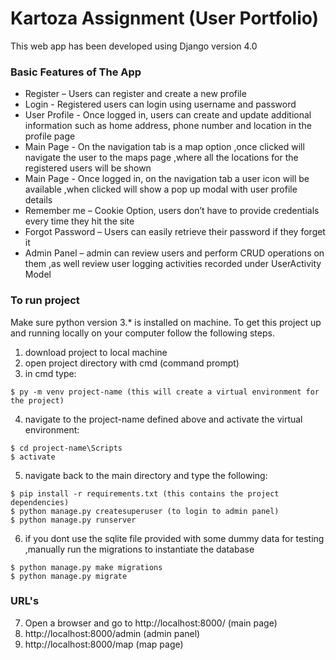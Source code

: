 # Kartoza Assignment (User Portfolio)
This web app has been developed using Django version 4.0 

### Basic Features of The App
    
* Register – Users can register and create a new profile
* Login - Registered users can login using username and password
* User Profile - Once logged in, users can create and update additional information such as home address, phone number and location in the profile page
* Main Page - On the navigation tab is a map option ,once clicked will navigate the user to the maps page ,where all the locations for the registered users will be shown
* Main Page - Once logged in, on the navigation tab a user icon will be available ,when clicked will show a pop up modal with user profile details
* Remember me – Cookie Option, users don’t have to provide credentials every time they hit the site
* Forgot Password – Users can easily retrieve their password if they forget it 
* Admin Panel – admin can review users and perform CRUD operations on them ,as well review user logging activities recorded under UserActivity Model


### To run project
Make sure python version 3.* is installed on machine.
To get this project up and running locally on your computer follow the following steps.
1. download project to local machine
2. open project directory with cmd (command prompt)
3. in cmd type:
```
$ py -m venv project-name (this will create a virtual environment for the project)
```
4. navigate to the project-name defined above and activate the virtual environment:
```
$ cd project-name\Scripts
$ activate
```
5. navigate back to the main directory and type the following:
```
$ pip install -r requirements.txt (this contains the project dependencies)
$ python manage.py createsuperuser (to login to admin panel)
$ python manage.py runserver
```
6. if you dont use the sqlite file provided with some dummy data for testing ,manually run the migrations to instantiate the database
```
$ python manage.py make migrations
$ python manage.py migrate
```
  
  ### URL's 
7. Open a browser and go to http://localhost:8000/ (main page)
8. http://localhost:8000/admin (admin panel)
9. http://localhost:8000/map (map page)



